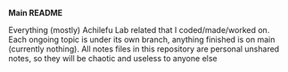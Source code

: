 **Main README**

Everything (mostly) Achilefu Lab related that I coded/made/worked on. Each ongoing topic is under its own branch, anything finished is on main (currently nothing). All notes files in this repository are personal unshared notes, so they will be chaotic and useless to anyone else
